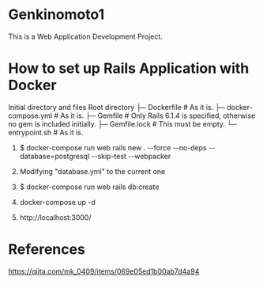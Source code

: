 # Genkinomoto1 
This is a Web Application Development Project.

# How to set up Rails Application with Docker

Initial directory and files
Root directory
├─ Dockerfile # As it is.
├─ docker-compose.yml # As it is.
├─ Gemfile  # Only Rails 6.1.4 is specified, otherwise no gem is included initially. 
├─ Gemfile.lock # This must be empty.
└─ entrypoint.sh # As it is.

1. $ docker-compose run web rails new . --force --no-deps --database=postgresql --skip-test --webpacker

2. Modifying "database.yml" to the current one

3. $ docker-compose run web rails db:create

4. docker-compose up -d

5. http://localhost:3000/

# References
https://qiita.com/mk_0409/items/069e05ed1b00ab7d4a94
